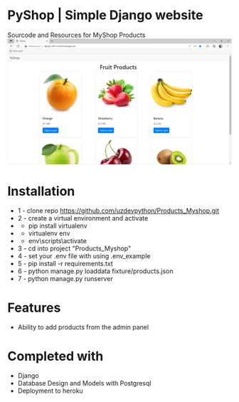 # PyShop | Simple Django website 
Sourcode and Resources for MyShop Products
<img src="./docs/images/photo-site.png">


# Installation
* 1 - clone repo https://github.com/uzdevpython/Products_Myshop.git
* 2 - create a virtual environment and activate
*  - pip install virtualenv
*  - virtualenv env
*  - env\scripts\activate
* 3 - cd into project "Products_Myshop"
* 4 - set your .env file with using .env_example
* 5 - pip install -r requirements.txt
* 6 - python manage.py loaddata fixture/products.json
* 7 - python manage.py runserver


# Features
* Ability to add products from the admin panel


# Completed with
* Django 
* Database Design and Models with Postgresql
* Deployment to heroku
